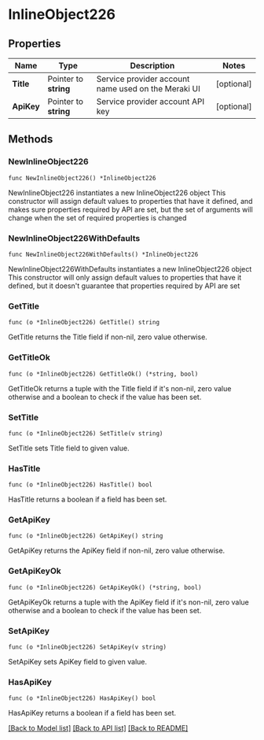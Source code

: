 # InlineObject226

## Properties

Name | Type | Description | Notes
------------ | ------------- | ------------- | -------------
**Title** | Pointer to **string** | Service provider account name used on the Meraki UI | [optional] 
**ApiKey** | Pointer to **string** | Service provider account API key | [optional] 

## Methods

### NewInlineObject226

`func NewInlineObject226() *InlineObject226`

NewInlineObject226 instantiates a new InlineObject226 object
This constructor will assign default values to properties that have it defined,
and makes sure properties required by API are set, but the set of arguments
will change when the set of required properties is changed

### NewInlineObject226WithDefaults

`func NewInlineObject226WithDefaults() *InlineObject226`

NewInlineObject226WithDefaults instantiates a new InlineObject226 object
This constructor will only assign default values to properties that have it defined,
but it doesn't guarantee that properties required by API are set

### GetTitle

`func (o *InlineObject226) GetTitle() string`

GetTitle returns the Title field if non-nil, zero value otherwise.

### GetTitleOk

`func (o *InlineObject226) GetTitleOk() (*string, bool)`

GetTitleOk returns a tuple with the Title field if it's non-nil, zero value otherwise
and a boolean to check if the value has been set.

### SetTitle

`func (o *InlineObject226) SetTitle(v string)`

SetTitle sets Title field to given value.

### HasTitle

`func (o *InlineObject226) HasTitle() bool`

HasTitle returns a boolean if a field has been set.

### GetApiKey

`func (o *InlineObject226) GetApiKey() string`

GetApiKey returns the ApiKey field if non-nil, zero value otherwise.

### GetApiKeyOk

`func (o *InlineObject226) GetApiKeyOk() (*string, bool)`

GetApiKeyOk returns a tuple with the ApiKey field if it's non-nil, zero value otherwise
and a boolean to check if the value has been set.

### SetApiKey

`func (o *InlineObject226) SetApiKey(v string)`

SetApiKey sets ApiKey field to given value.

### HasApiKey

`func (o *InlineObject226) HasApiKey() bool`

HasApiKey returns a boolean if a field has been set.


[[Back to Model list]](../README.md#documentation-for-models) [[Back to API list]](../README.md#documentation-for-api-endpoints) [[Back to README]](../README.md)


